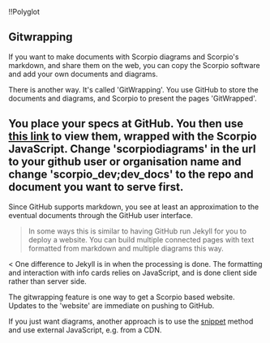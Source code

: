!!Polyglot
## Gitwrapping

If you want to make documents with Scorpio diagrams and Scorpio's markdown, and share them on the web, you can copy the Scorpio software and add your own documents and diagrams.

There is another way. It's called 'GitWrapping'. You use GitHub to store the documents and diagrams, and Scorpio to present the pages 'GitWrapped'.

You place your specs at GitHub.  You then use [this link](gitwrapped.html#scorpio_dev;dev_docs?git=scorpiodiagrams) to view them, wrapped with the Scorpio JavaScript. Change 'scorpiodiagrams' in the url to your github user or organisation name and change 'scorpio_dev;dev_docs' to the repo and document you want to serve first.
----
Since GitHub supports markdown, you see at least an approximation to the eventual documents through the GitHub user interface.

> In some ways this is similar to having GitHub run Jekyll for you to deploy a website.  You can build multiple connected pages with text formatted from markdown and multiple diagrams this way.

< One difference to Jekyll is in when the processing is done.  The formatting and interaction with info cards relies on JavaScript, and is done client side rather than server side.

The gitwrapping feature is one way to get a Scorpio based website.  Updates to the 'website' are immediate on pushing to GitHub. 

If you just want diagrams, another approach is to use the [snippet](snippet) method and use external JavaScript, e.g. from a CDN.